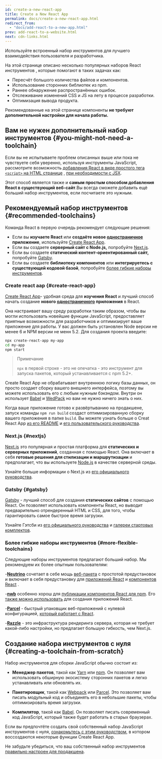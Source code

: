 ```yaml
---
id: create-a-new-react-app
title: Create a New React App
permalink: docs/create-a-new-react-app.html
redirect_from:
  - "docs/add-react-to-a-new-app.html"
prev: add-react-to-a-website.html
next: cdn-links.html
---
```


Используйте встроенный набор инструментов для лучшего взаимодействия пользователя и разработчика. 

На этой странице описано несколько популярных наборов React инструментов , которые помогают в таких задачах как:

* Пересчёт большого количества файлов и компонентов.
* Использование сторонних библиотек из npm.
* Раннее обнаружение распространённых ошибок.
* Отслеживание изменений CSS и JS на лету в процессе разработки.
* Оптимизация вывода продукта.

Рекомендованные на этой странице компоненты **не требуют дополнительной настройки для начала работы.**

## Вам не нужен дополнительный набор инструментов {#you-might-not-need-a-toolchain}

Если вы не испытываете проблем описанных выше или пока не чувствуете себя уверенно, используя инструменты JavaScript, рассмотрите возможность [добавления React в виде  простого тега `<script>` на HTML странице](/docs/add-react-to-a-website.html) , [при необходимости с JSX](/docs/add-react-to-a-website.html#optional-try-react-with-jsx).

Этот способ является также и **самым простым способом добавления React в существующий веб-сайт**.Вы всегда сможете добавить ещё больший набор инструментов, если посчитаете это нужным.


## Рекомендуемый набор инструментов {#recommended-toolchains}

Команда React в первую очередь рекомендует следующие решения:

- Если вы **изучаете React** или **создаёте новое [одностраничное](/docs/glossary.html#single-page-application) приложение**, используйте [Create React App](#create-react-app).
- Если вы создаете **серверный сайт с Node.js,** попробуйте [Next.js](#nextjs).
- Если вы создаете **статический контент-ориентированный сайт,** попробуйте [Gatsby](#gatsby).
- Если вы создаете **библиотеку компонентов** или **интегрируетесь с существующей кодовой базой**, попробуйте [более гибкие наборы инструментов](#more-flexible-toolchains).

### Create react aap {#create-react-app}

[Create React App](https://github.com/facebookincubator/create-react-app)- удобная среда для **изучения React** и лучший способ начать создание **нового [одностраничного](/docs/glossary.html#single-page-application) приложения** в React.

Она настраивает вашу среду разработки таким образом, чтобы вы могли использовать новейшие функции JavaScript,  предоставляет приятные возможности  для разработчиков и оптимизирует  ваше приложение для работы. У вас должен быть установлен Node  версии не менее 6 и NPM  версии не менн 5.2. Для создания проекта введите:

```bash
npx create-react-app my-app
cd my-app
npm start
```

>Примечание
>
>`npx` в первой строке - это не опечатка - это инструмент для запуска пакетов, который устанавливается с npm 5.2+.


Create React App не обрабатывает внутреннюю логику базы данных, он просто создает  сборку вашего внешнего интерфейса, поэтому вы можете использовать его с любым нужным бэкэндом. Внутри он использует [Babel](https://babeljs.io/)  и [WedPack](https://webpack.js.org/) но вам не  нужно ничего знать о них.

Когда ваше приложение готово к развёртыванию на продакшене, запуск команды `npm run build` создаст оптимизированную сборку вашего приложения в папке `build`. Вы можете узнать больше о Creat React App [из его README](https://github.com/facebookincubator/create-react-app#create-react-app-) и [его пользовательского руководства](https://github.com/facebookincubator/create-react-app/blob/master/packages/react-scripts/template/README.md#table-of-contents).

### Next.js {#nextjs}


[Next.js](https://nextjs.org/)  это популярная и простая  платформа для **статических и серверных приложений**, созданная с помощью React. Она включает в себя **готовые решения для стилизации и маршрутизации**  и предполагает, что вы используете [Node.js](https://nodejs.org/) в качестве серверной среды.

Узнайте больше информации о Next.js из [его официального руководства](https://nextjs.org/learn/). 

### Gatsby {#gatsby}

[Gatsby](https://www.gatsbyjs.org/) - лучший способ  для создания **статических сайтов** с помощью React. Он позволяет использовать компоненты React, но выводит предварительно отрендеренный HTML и CSS, для того, чтобы гарантировать самое быстрое время загрузки.

Узнайте Гэтсби из [его официального руководства](https://www.gatsbyjs.org/docs/) и [галереи стартовых комплектов](https://www.gatsbyjs.org/docs/gatsby-starters/).

### Более гибкие наборы инструментов {#more-flexible-toolchains}                             
Следующие наборы инструментов предлагают больший набор. Мы рекомендуем их более опытным пользователям:


-**[Neutrino](https://neutrinojs.org/)** сочетает в себе мощь [веб-пакета](https://webpack.js.org/) с простотой предустановок и включает в себя предустановку для [приложений React](https://neutrinojs.org/packages/react/) и [компонентов React](https://neutrinojs.org/packages/react-components/) .

-**[nwb](https://github.com/insin/nwb)** особенно хорош для [публикации компонентов React для npm](https://github.com/insin/nwb/blob/master/docs/guides/ReactComponents.md#developing-react-components-and-libraries-with-nwb). Его [также можно использовать](https://github.com/insin/nwb/blob/master/docs/guides/ReactApps.md#developing-react-apps-with-nwb) для создания приложений React.

-**[Parcel](https://parceljs.org/)** - быстрый упаковщик веб-приложений с нулевой конфигурацией, [который работает с React](https://parceljs.org/recipes.html#react).


-**[Razzle](https://github.com/jaredpalmer/razzle)** - это инфраструктура рендеринга сервера, которая не требует какой-либо настройки, но предлагает большую гибкость, чем Next.js.


## Создание набора инструментов с нуля {#creating-a-toolchain-from-scratch}

Набор инструментов для сборки JavaScript обычно состоит из:


* **Менеджер пакетов**, такой как [Yarn](https://yarnpkg.com/) или [npm](https://www.npmjs.com/). Он позволяет вам использовать обширную экосистему сторонних пакетов и легко устанавливать или обновлять их.


* **Пакетировщик**, такой как [Webpack](https://webpack.js.org/) или [Parcel](https://parceljs.org/). Это позволяет вам писать модульный код и объединять его в небольшие пакеты, чтобы оптимизировать время загрузки.


* **Компилятор**, такой как [Babel](https://babeljs.io/). Он позволяет писать современный код JavaScript, который также будет работать в старых браузерах.

Если вы предпочтёте создать свой собственный набор JavaScript инструментов с нуля, [ознакомьтесь с этим руководством](https://blog.usejournal.com/creating-a-react-app-from-scratch-f3c693b84658), в котором воссоздаются некоторые функции Create React App.

Не забудьте убедиться, что ваш собственный набор инструментов [правильно настроен для продакшена](/docs/optimizing-performance.html#use-the-production-build).
